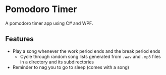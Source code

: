 # Pomodoro Timer

A pomodoro timer app using C# and WPF.

## Features

-   Play a song whenever the work period ends and the break period ends
    -   Cycle through random song lists generated from `.wav` and `.mp3` files in a directory and its subdirectories
-   Reminder to nag you to go to sleep (comes with a song)
